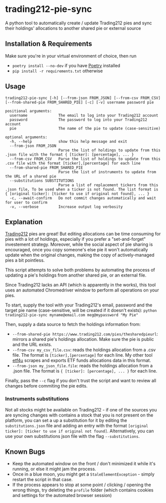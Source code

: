 # trading212-pie-sync

A python tool to automatically create / update Trading212 pies and sync their holdings' allocations to another shared pie or external source

## Installation & Requirements

Make sure you're in your virtual environment of choice, then run
- `poetry install --no-dev` if you have [Poetry](https://python-poetry.org/) installed
- `pip install -r requirements.txt` otherwise

## Usage
```
trading212-pie-sync [-h] [--from-json FROM_JSON] [--from-csv FROM_CSV] [--from-shared-pie FROM_SHARED_PIE] [-c] [-v] username password pie

positional arguments:
  username              The email to log into your Trading212 account
  password              The password to log into your Trading212 account
  pie                   The name of the pie to update (case-sensitive)

optional arguments:
  -h, --help            show this help message and exit
  --from-json FROM_JSON
                        Parse the list of holdings to update from this .json file with the format { [ticker]: [percentage], ... }
  --from-csv FROM_CSV   Parse the list of holdings to update from this .csv file with the format [ticker],[percentage] for each line
  --from-shared-pie FROM_SHARED_PIE
                        Parse the list of instruments to update from the URL of a shared pie
  --substitutions SUBSTITUTIONS
                        Parse a list of replacement tickers from this .json file, To be used when a ticker is not found. The list format is { [original ticker]: [ticker to use if original not found], ... }
  -c, --await-confirm   Do not commit changes automatically and wait for user to confirm
  -v, --verbose         Increase output log verbosity
```

## Explanation
[Trading212](trading212.com) pies are great! But editing allocations can be time consuming for pies with a lot of holdings, especially if you prefer a "set-and-forget" investement strategy. Moreover, while the social aspect of pie sharing is encouraged, once you copy someone's else pie it won't automatically update when the original changes, making the copy of actively-managed pies a bit pointless.

This script attempts to solve both problems by automating the process of updating a pie's holdings from another shared pie, or an external file.

Since Trading212 lacks an API (which is apparently in the works), this tool uses an automated Chromedriver window to perform all operations on your pies.

To start, supply the tool with your Trading212's email, password and the target pie name (case-sensitive, will be created if it doesn't exists):
`python trading212-pie-sync myname@email.com meg@mypassword "My Pie"`

Then, supply a data source to fetch the holdings information from:
- `--from-shared-pie https://www.trading212.com/pies/thesharedpieurl`: mirrors a shared pie's holdings allocation. Make sure the pie is public and the URL exists.
- `--from-csv my_csv_file.csv`: reads the holdings allocation from a .csv file. The format is `[ticker],[percentage]` for each line. My other tool [etf4u](https://github.com/leoncvlt/etf4u) scrapes and exports ETF funds allocations data in this format.
- `--from-json my_json_file.file`: reads the holdings allocation from a .json file. The format is `{ [ticker]: [percentage], ... }` for each line.

Finally, pass the `--c` flag if you don't trust the script and want to review all changes before commiting the pie edits.

### Instruments substitutions
Not all stocks might be available on Trading212 - if one of the sources you are syncing changes with contains a stock that you is not present on the platform, you can set a up a substitution for it by editing the `substitutions.json` file and adding an entry with the format `[original ticker]: [ticker to use if original not found]`. Alternatively, you can use your own substitutions json file with the flag `--substitutions`.

## Known Bugs
- Keep the automated window on the front / don't minimized it while it's running, or else it might jam the process.
- Once in a blue moon, you might get a `StaleElementException` - simply restart the script in that case.
- If the process appears to stop at some point / clicking / opening the wrong things, try deleting the `profile` folder (which contains cookies and settings for the automated browser session)